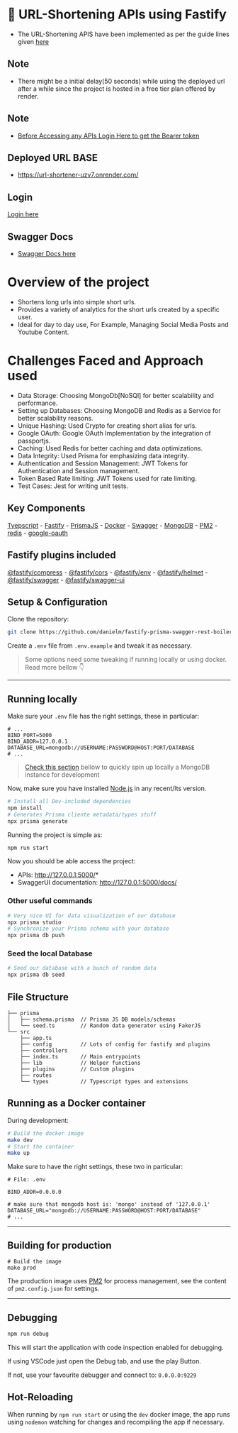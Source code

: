 # 🚀 URL-Shortening APIs using Fastify

- The URL-Shortening APIS have been implemented as per the guide lines given [here](https://www.igotskills.in/tasks/31)

## Note

- There might be a initial delay(50 seconds) while using the deployed url after a while since the project is hosted in a free tier plan offered by render. 

## Note

- [Before Accessing any APIs Login Here to get the Bearer token](#login)

## Deployed URL BASE
 - https://url-shortener-uzv7.onrender.com/

 ## Login 
  [Login here](https://url-shortener-uzv7.onrender.com/auth)

 ## Swagger Docs
 - [Swagger Docs here](https://url-shortener-uzv7.onrender.com/docs)


# Overview of the project
 - Shortens long urls into simple short urls. 
 - Provides a variety of analytics for the short urls created by a specific user.
 - Ideal for day to day use, For Example, Managing Social Media Posts and Youtube Content.

 # Challenges Faced and Approach used
- Data Storage: Choosing MongoDb[NoSQl] for better scalability and performance. 
- Setting up Databases: Choosing MongoDB and Redis as a Service for better scalability reasons.
- Unique Hashing: Used Crypto for creating short alias for urls. 
- Google OAuth: Google OAuth Implementation by the integration of passportjs.
- Caching: Used Redis for better caching and data optimizations. 
- Data Integrity: Used Prisma for emphasizing data integrity. 
- Authentication and Session Management: JWT Tokens for Authentication and Session management. 
- Token Based Rate limiting: JWT Tokens used for rate limiting.
- Test Cases: Jest for writing unit tests. 

## Key Components
[Tyepscript](https://www.typescriptlang.org/) - [Fastify](https://github.com/fastify/fastify/) - [PrismaJS](https://github.com/prisma/prisma) - [Docker](https:///www.docker.com/) - [Swagger](https://swagger.io/) - [MongoDB](https://www.mongodb.com/) - [PM2](https://pm2.keymetrics.io/) - [redis](https://redis.io/) - [google-oauth](https://developers.google.com/identity/protocols/oauth2)

## Fastify plugins included
[@fastify/compress](https://github.com/fastify/fastify-compress) - [@fastify/cors](https://github.com/fastify/fastify-cors) - [@fastify/env](https://github.com/fastify/fastify-env) - [@fastify/helmet](https://github.com/fastify/fastify-helmet) - [@fastify/swagger](https://github.com/fastify/fastify-swagger) - [@fastify/swagger-ui](https://github.com/fastify/fastify-swagger-ui)


## Setup & Configuration
Clone the repository:
```bash
git clone https://github.com/danielm/fastify-prisma-swagger-rest-boilerplate.git
```
Create a `.env` file from `.env.example` and tweak it as necessary.
> Some options need some tweaking if running locally or using docker. Read more bellow 👇

---

## Running locally
Make sure your `.env` file has the right settings, these in particular:
```env
# ...
BIND_PORT=5000
BIND_ADDR=127.0.0.1
DATABASE_URL=mongodb://USERNAME:PASSWORD@HOST:PORT/DATABASE
# ...
```
> [Check this section](#databases--mongodb) bellow to quickly spin up locally a MongoDB instance for development

Now, make sure you have installed [Node.js](http://www.nodejs.org) in any recent/lts version.

```bash
# Install all Dev-included dependencies
npm install
# Generates Prisma cliente metadata/types stuff
npx prisma generate
```

Running the project is simple as:

```bash
npm run start
```

Now you should be able access the project:
- APIs: http://127.0.0.1:5000/*
- SwaggerUI documentation: http://127.0.0.1:5000/docs/



### Other useful commands
```bash
# Very nice UI for data visualization of our database
npx prisma studio
# Synchronize your Prisma schema with your database
npx prisma db push
```

### Seed the local Database
```bash
# Seed our database with a bunch of random data
npx prisma db seed
```

## File Structure
```
├── prisma
│   ├── schema.prisma  // Prisma JS DB models/schemas
│   └── seed.ts        // Random data generator using FakerJS
└── src
    ├── app.ts
    ├── config         // Lots of config for fastify and plugins
    ├── controllers
    ├── index.ts       // Main entrypoints
    ├── lib            // Helper functions
    ├── plugins        // Custom plugins
    ├── routes
    └── types          // Typescript types and extensions
```

## Running as a Docker container
During development:

```bash
# Build the docker image
make dev
# Start the container
make up
```

Make sure to have the right settings, these two in particular:
```env
# File: .env

BIND_ADDR=0.0.0.0

# make sure that mongodb host is: 'mongo' instead of '127.0.0.1'
DATABASE_URL="mongodb://USERNAME:PASSWORD@HOST:PORT/DATABASE"
# ...
```

---

## Building for production
```
# Build the image
make prod
```
The production image uses [PM2](https://pm2.keymetrics.io/) for process management, see the content of `pm2.config.json` for settings.

---

## Debugging
```bash
npm run debug
```

This will start the application with code inspection enabled for debugging.

If using VSCode just open the Debug tab, and use the play Button.

If not, use your favourite debugger and connect to: ```0.0.0.0:9229```

## Hot-Reloading

When running by `npm run start` or using the `dev` docker image, the app runs using `nodemon` watching for changes and recompiling the app if necessary.

